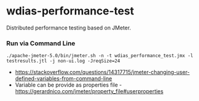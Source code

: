 # wdias-performance-test
Distributed performance testing based on JMeter.

### Run via Command Line
```
./apache-jmeter-5.0/bin/jmeter.sh -n -t wdias_performance_test.jmx -l testresults.jtl -j non-ui.log -JreqSize=24
```
- https://stackoverflow.com/questions/14317715/jmeter-changing-user-defined-variables-from-command-line
- Variable can be provide as properties file - https://gerardnico.com/jmeter/property_file#userproperties
